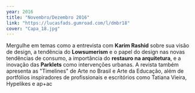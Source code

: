 ```yaml
---
year: 2016
title: "Novembro/Dezembro 2016"
link: "https://lucasfads.gumroad.com/l/dmbr18"
cover: "Capa_18.jpg"
---
```


Mergulhe em temas como a entrevista com **Karim Rashid** sobre sua visão de design, a tendência do **Lowsumerism** e o papel do design nas novas tendências de consumo, a importância do **restauro na arquitetura**, e a inovação das **Parklets** como intervenções urbanas. A revista também apresenta as "Timelines" de Arte no Brasil e Arte da Educação, além de portfólios inspiradores de profissionais e escritórios como Tatiana Vieira, Hypelikes e ap+ac